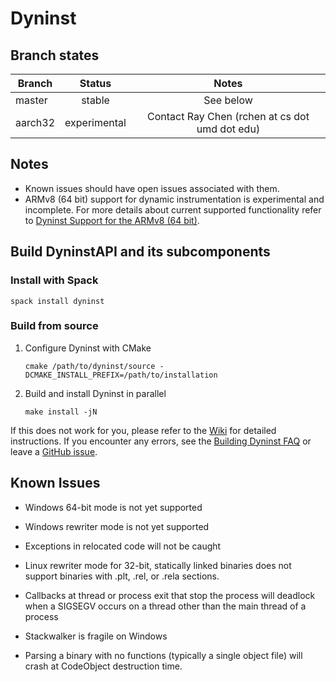 # Dyninst

## Branch states

| Branch                                  | Status        | Notes                                              |
| --------------------------------------- |:-------------:|:--------------------------------------------------:|
| master                                  | stable        | See below                                          |
| aarch32                                 | experimental  | Contact Ray Chen (rchen at cs dot umd dot edu)     |

## Notes

* Known issues should have open issues associated with them.
* ARMv8 (64 bit) support for dynamic instrumentation is experimental and incomplete.
  For more details about current supported functionality refer to [Dyninst Support for the ARMv8 (64 bit)](https://github.com/dyninst/dyninst/wiki/DyninstAPI-ARMv8-status).

## Build DyninstAPI and its subcomponents

### Install with Spack

```spack install dyninst```

### Build from source

1. Configure Dyninst with CMake

	```cmake /path/to/dyninst/source -DCMAKE_INSTALL_PREFIX=/path/to/installation```

2. Build and install Dyninst in parallel

	```make install -jN```

If this does not work for you, please refer to the [Wiki](https://github.com/dyninst/dyninst/wiki) for detailed instructions. If you encounter any errors, see the [Building Dyninst FAQ](https://github.com/dyninst/dyninst/wiki/build-FAQ) or leave a [GitHub issue](https://github.com/dyninst/dyninst/issues).

## Known Issues

* Windows 64-bit mode is not yet supported

* Windows rewriter mode is not yet supported

* Exceptions in relocated code will not be caught

* Linux rewriter mode for 32-bit, statically linked binaries does not support binaries with .plt, .rel, or .rela
sections.

* Callbacks at thread or process exit that stop the process will deadlock when a SIGSEGV occurs on a thread other than
the main thread of a process

* Stackwalker is fragile on Windows

* Parsing a binary with no functions (typically a single object file) will crash at CodeObject destruction time.
